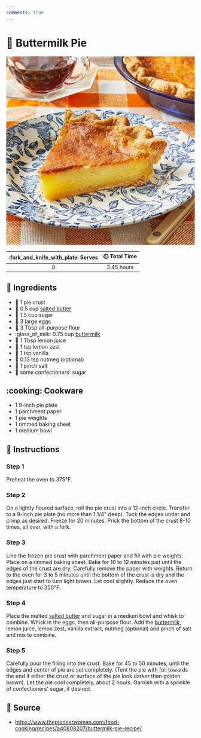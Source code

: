 ```yaml
---
comments: true
---
```

# :pie: Buttermilk Pie

![Buttermilk Pie](../assets/images/buttermilk-pie.jpg)

| :fork_and_knife_with_plate: Serves | :timer_clock: Total Time |
|:----------------------------------:|:-----------------------: |
| 8 | 3.45 hours |

## :salt: Ingredients

- :pie: 1 pie crust
- :salt: 0.5 cup [salted butter][2]
- :candy: 1.5 cup sugar
- :egg: 3 large eggs
- :ear_of_rice: 3 Tbsp all-purpose flour
- :glass_of_milk: 0.75 cup [buttermilk][1]
- :lemon: 1 Tbsp lemon juice
- :lemon: 1 tsp lemon zest
- :icecream: 1 tsp vanilla
- :chestnut: 0.13 tsp nutmeg (optional)
- :salt: 1 pinch salt
- :candy: some confectioners' sugar

## :cooking: Cookware

- 1 9-inch pie plate
- 1 parchment paper
- 1 pie weights
- 1 rimmed baking sheet
- 1 medium bowl

## :pencil: Instructions

### Step 1

Preheat the oven to 375°F.

### Step 2

On a lightly floured surface, roll the pie crust into a 12-inch circle. Transfer to a 9-inch pie plate (no more than 1
1/4" deep). Tuck the edges under and crimp as desired. Freeze for 20 minutes. Prick the bottom of the crust 8-10 times,
all over, with a fork.

### Step 3

Line the frozen pie crust with parchment paper and fill with pie weights. Place on a rimmed baking sheet. Bake for 10 to
12 minutes just until the edges of the crust are dry. Carefully remove the paper with weights. Return to the oven for 3
to 5 minutes until the bottom of the crust is dry and the edges just start to turn light brown. Let cool slightly.
Reduce the oven temperature to 350°F.

### Step 4

Place the melted [salted butter][2] and sugar in a medium bowl and whisk to combine. Whisk in the eggs, then
all-purpose flour. Add the [buttermilk][1], lemon juice, lemon zest, vanilla extract, nutmeg (optional) and pinch of
salt and mix to combine.

### Step 5

Carefully pour the filling into the crust. Bake for 45 to 50 minutes, until the edges and center of pie are set
completely.  (Tent the pie with foil towards the end if either the crust or surface of the pie look darker than golden
brown). Let the pie cool completely, about 2 hours. Garnish with a sprinkle of confectioners' sugar, if desired.

## :link: Source

- <https://www.thepioneerwoman.com/food-cooking/recipes/a40808207/buttermilk-pie-recipe/>

[1]: <../ingredients/buttermilk.md>
[2]: <../reference/equivalents-and-substitutes.md#butter>
